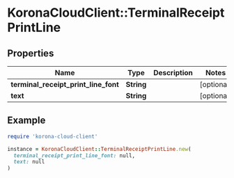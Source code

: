 # KoronaCloudClient::TerminalReceiptPrintLine

## Properties

| Name | Type | Description | Notes |
| ---- | ---- | ----------- | ----- |
| **terminal_receipt_print_line_font** | **String** |  | [optional] |
| **text** | **String** |  | [optional] |

## Example

```ruby
require 'korona-cloud-client'

instance = KoronaCloudClient::TerminalReceiptPrintLine.new(
  terminal_receipt_print_line_font: null,
  text: null
)
```

